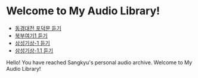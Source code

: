 # Welcome to My Audio Library!
- [동경대전 포덕문 듣기](./Hwan/동경대전_포덕문.wav)
- [북부여기1 듣기](./Hwan/북부여기1.mp3)
- [삼성기상-1 듣기](./Hwan/삼성기상-1.mp3)
- [삼성기상-1.1 듣기](./Hwan/삼성기상-1-1.mp3)

Hello! You have reached Sangkyu's personal audio archive.
Welcome to My Audio Library!
